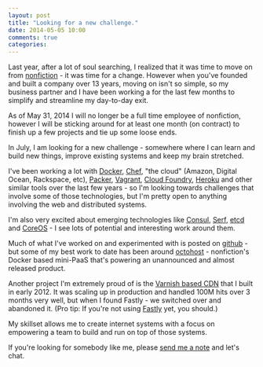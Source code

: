 ```yaml
---
layout: post
title: "Looking for a new challenge."
date: 2014-05-05 10:00
comments: true
categories:
---
```


Last year, after a lot of soul searching, I realized that it was time to move on from [nonfiction](http://www.nonfiction.ca/) - it was time for a change. However when you've founded and built a company over 13 years, moving on isn't so simple, so my business partner and I have been working a for the last few months to simplify and streamline my day-to-day exit.

As of May 31, 2014 I will no longer be a full time employee of nonfiction, however I will be sticking around for at least one month \(on contract\) to finish up a few projects and tie up some loose ends.

In July, I am looking for a new challenge - somewhere where I can learn and build new things, improve existing systems and keep my brain stretched.

I've been working a lot with [Docker](https://www.docker.io/), [Chef](http://www.getchef.com/), "the cloud" \(Amazon, Digital Ocean, Rackspace, etc\), [Packer](http://www.packer.io/), [Vagrant](http://www.vagrantup.com/), [Cloud Foundry](http://www.gopivotal.com/platform-as-a-service/pivotal-cf), [Heroku](http://www.heroku.com/) and other similar tools over the last few years - so I'm looking towards challenges that involve some of those technologies, but I'm pretty open to anything involving the web and distributed systems.

I'm also very excited about emerging technologies like [Consul](http://www.consul.io/), [Serf](http://www.serfdom.io/), [etcd](https://coreos.com/docs/distributed-configuration/getting-started-with-etcd/) and [CoreOS](https://coreos.com/) - I see lots of potential and interesting work around them.

Much of what I've worked on and experimented with is posted on [github](https://github.com/darron) - but some of my best work to date has been around [octohost](http://www.octohost.io) - nonfiction's Docker based mini-PaaS that's powering an unannounced and almost released product.

Another project I'm extremely proud of is the [Varnish based CDN](https://github.com/darron/frozen-cdn-cookbooks) that I built in early 2012. It was scaling up in production and handled 100M hits over 3 months very well, but when I found Fastly - we switched over and abandoned it. \(Pro tip: If you're not using [Fastly](http://www.fastly.com/) yet, you should.\)

My skillset allows me to create internet systems with a focus on empowering a team to build and run on top of those systems.

If you're looking for somebody like me, please [send me a note](mailto:darron@froese.org) and let's chat.
